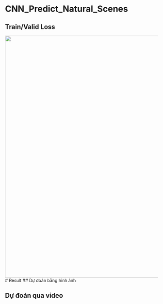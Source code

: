 # CNN_Predict_Natural_Scenes
## Train/Valid Loss
<img src="https://github.com/NhanTranCoding/CNN_Predict_Natural_Scenes/assets/129369698/8c90879c-0a16-468d-8a47-5550430a567e" width="800"> 
# Result
## Dự đoán bằng hình ảnh 

## Dự đoán qua video

